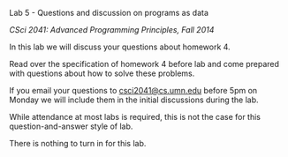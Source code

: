 Lab 5 - Questions and discussion on programs as data

*CSci 2041: Advanced Programming Principles, Fall 2014*


In this lab we will discuss your questions about homework 4.

Read over the specification of homework 4 before lab and come prepared
with questions about how to solve these problems.

If you email your questions to csci2041@cs.umn.edu before 5pm on
Monday we will include them in the initial discussions during the lab.

While attendance at most labs is required, this is not the case for
this question-and-answer style of lab.

There is nothing to turn in for this lab.

